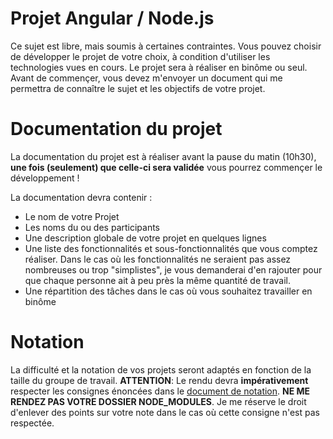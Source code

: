 # Projet Angular / Node.js

Ce sujet est libre, mais soumis à certaines contraintes.
Vous pouvez choisir de développer le projet de votre choix, à condition d'utiliser les technologies vues en cours.
Le projet sera à réaliser en binôme ou seul.
Avant de commençer, vous devez m'envoyer un document qui me permettra de connaître le sujet et les objectifs de votre projet.

# Documentation du projet

La documentation du projet est à réaliser avant la pause du matin (10h30), 
**une fois (seulement) que celle-ci sera validée** vous pourrez commençer le développement !

La documentation devra contenir :

- Le nom de votre Projet
- Les noms du ou des participants
- Une description globale de votre projet en quelques lignes
- Une liste des fonctionnalités et sous-fonctionnalités que vous comptez réaliser.
Dans le cas où les fonctionnalités ne seraient pas assez nombreuses ou trop "simplistes", 
je vous demanderai d'en rajouter pour que chaque personne ait à peu près la même quantité de travail.
- Une répartition des tâches dans le cas où vous souhaitez travailler en binôme

# Notation

La difficulté et la notation de vos projets seront adaptés en fonction de la taille du groupe de travail.
**ATTENTION**: Le rendu devra **impérativement** respecter les consignes énoncées dans le [document de notation](https://github.com/lp1dev/hack.courses/blob/master/notation.md).
**NE ME RENDEZ PAS VOTRE DOSSIER NODE_MODULES**. 
Je me réserve le droit d'enlever des points sur votre note dans le cas où cette consigne n'est pas respectée.
